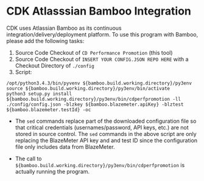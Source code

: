# CDK Atlasssian Bamboo Integration

CDK uses Atlassian Bamboo as its continuous integration/delivery/deployment platform. To use this program with Bamboo, please add the following tasks:

1. Source Code Checkout of ```CD Performance Promotion``` (this tool)
2. Source Code Checkout of ```INSERT YOUR CONFIG.JSON REPO HERE``` with a Checkout Directory of ```./config```
3. Script:

  ```
  /opt/python3.4.3/bin/pyvenv ${bamboo.build.working.directory}/py3env
  source ${bamboo.build.working.directory}/py3env/bin/activate
  python3 setup.py install
  ${bamboo.build.working.directory}/py3env/bin/cdperfpromotion -ll ./config/config.json -blzkey ${bamboo.blazemeter.apiKey} -blztest ${bamboo.blazemeter.testId} -oc
  ```

  * The ```sed``` commands replace part of the downloaded configuration file so that critical credentials (usernames/password, API keys, etc.) are not stored in source control. The ```sed``` commands in the above script are only replacing the BlazeMeter API key and and test ID since the configuration file only includes data from BlazeMeter.

  * The call to ```${bamboo.build.working.directory}/py3env/bin/cdperfpromotion``` is actually running the program.
